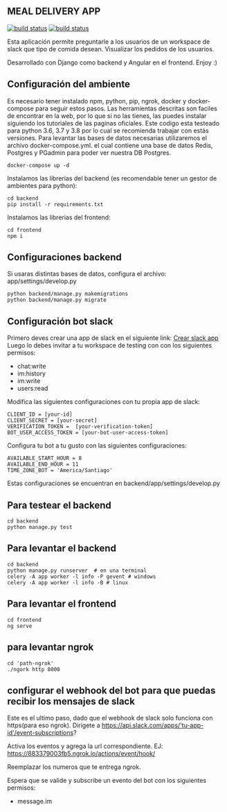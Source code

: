 ## MEAL DELIVERY APP

[![build status](https://github.com/josseed/backend-test-zuniga/workflows/Django-CI/badge.svg)](https://github.com/josseed/backend-test-zuniga/actions) [![build status](https://github.com/josseed/backend-test-zuniga/workflows/Angular-CI/badge.svg)](https://github.com/josseed/backend-test-zuniga/actions)

Esta aplicación permite preguntarle a los usuarios de un workspace de slack que tipo de comida desean.
Visualizar los pedidos de los usuarios.

Desarrollado con Django como backend y Angular en el frontend. Enjoy :)

## Configuración del ambiente ##
Es necesario tener instalado npm, python, pip, ngrok, docker y docker-compose para seguir estos pasos.
Las herramientas descritas son faciles de encontrar en la web, por lo que si no las tienes, las puedes instalar siguiendo los tutoriales de las paginas oficiales.
Este codigo esta testeado para python 3.6, 3.7 y 3.8 por lo cual se recomienda trabajar con estás versiones.
Para levantar las bases de datos necesarias utilizaremos el archivo docker-compose.yml.
el cual contiene una base de datos Redis, Postgres y PGadmin para poder ver nuestra DB Postgres.
```
docker-compose up -d
```

Instalamos las librerias del backend (es recomendable tener un gestor de ambientes para python):

```
cd backend
pip install -r requirements.txt
```

Instalamos las librerias del frontend:

```
cd frontend
npm i
```


## Configuraciones backend ##
Si usaras distintas bases de datos, configura el archivo:
app/settings/develop.py

```
python backend/manage.py makemigrations
python backend/manage.py migrate
```

## Configuración bot slack ##
Primero deves crear una app de slack en el siguiente link: [Crear slack app](https://api.slack.com/apps?new_app=1)
Luego lo debes invitar a tu workspace de testing con con los siguientes permisos:
* chat:write
* im:history
* im:write
* users:read


Modifica las siguientes configuraciones con tu propia app de slack:
```
CLIENT_ID = [your-id]
CLIENT_SECRET = [your-secret]
VERIFICATION_TOKEN =  [your-verification-token]
BOT_USER_ACCESS_TOKEN = [your-bot-user-access-token]
```

Configura tu bot a tu gusto con las siguientes configuraciones:

```
AVAILABLE_START_HOUR = 8
AVAILABLE_END_HOUR = 11
TIME_ZONE_BOT = 'America/Santiago'
```
Estas configuraciones se encuentran en backend/app/settings/develop.py

## Para testear el backend ##
```
cd backend
python manage.py test
```

## Para levantar el backend ##
```
cd backend
python manage.py runserver  # en una terminal
celery -A app worker -l info -P gevent # windows
celery -A app worker -l info -B # linux
```

## Para levantar el frontend ##
```
cd frontend
ng serve
```

## para levantar ngrok ##

```
cd 'path-ngrok'
./ngork http 8000
```

## configurar el webhook del bot para que puedas recibir los mensajes de slack ##

Este es el ultimo paso, dado que el webhook de slack solo funciona con https(para eso ngrok).
Dirigete a https://api.slack.com/apps/'tu-app-id'/event-subscriptions?

Activa los eventos y agrega la url correspondiente. 
EJ: https://883379003fb5.ngrok.io/actions/event/hook/

Reemplazar los numeros que te entrega ngrok.

Espera que se valide y subscribe un evento del bot con los siguientes permisos:
* message.im


